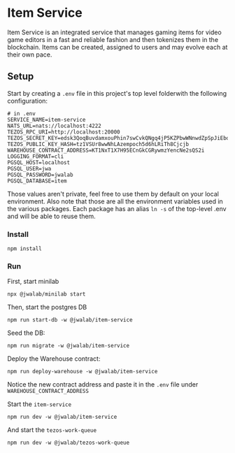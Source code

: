 # Item Service

Item Service is an integrated service that manages gaming items for video game editors in a fast and reliable fashion
and then tokenizes them in the blockchain.
Items can be created, assigned to users and may evolve each at their own pace.

## Setup

Start by creating a `.env` file in this project's top level folderwith the following configuration:

```
# in .env
SERVICE_NAME=item-service
NATS_URL=nats://localhost:4222
TEZOS_RPC_URI=http://localhost:20000
TEZOS_SECRET_KEY=edsk3QoqBuvdamxouPhin7swCvkQNgq4jP5KZPbwWNnwdZpSpJiEbq
TEZOS_PUBLIC_KEY_HASH=tz1VSUr8wwNhLAzempoch5d6hLRiTh8Cjcjb
WAREHOUSE_CONTRACT_ADDRESS=KT1NxT1X7H95ECnGkCGRywmzYencNe2sQS2i
LOGGING_FORMAT=cli
PGSQL_HOST=localhost
PGSQL_USER=jwa
PGSQL_PASSWORD=jwalab
PGSQL_DATABASE=item
```

Those values aren't private, feel free to use them by default on your local environment.
Also note that those are all the environment variables used in the various packages.
Each package has an alias `ln -s` of the top-level .env and will be able to reuse them.

### Install

```
npm install
```

### Run

First, start minilab

```
npx @jwalab/minilab start
```

Then, start the postgres DB

```
npm run start-db -w @jwalab/item-service
```

Seed the DB:

```
npm run migrate -w @jwalab/item-service
```

Deploy the Warehouse contract:

```
npm run deploy-warehouse -w @jwalab/item-service
```

Notice the new contract address and paste it in the `.env` file under `WAREHOUSE_CONTRACT_ADDRESS`

Start the `item-service`

```
npm run dev -w @jwalab/item-service
```

And start the `tezos-work-queue`

```
npm run dev -w @jwalab/tezos-work-queue
```
